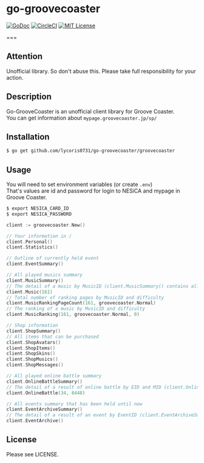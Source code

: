 # go-groovecoaster
[![GoDoc](https://godoc.org/github.com/lycoris0731/go-groovecoaster/groovecoaster?status.svg)](https://godoc.org/github.com/lycoris0731/go-groovecoaster/groovecoaster)
[![CircleCI](https://circleci.com/gh/lycoris0731/go-groovecoaster.svg?style=svg&circle-token=64c5cb9f75f93df522eecfd16ddb0d1e517e1b42)](https://circleci.com/gh/lycoris0731/go-groovecoaster)
[![MIT License](http://img.shields.io/badge/license-MIT-blue.svg?style=flat)](LICENSE)  

===

## **Attention**
Unofficial library. So don't abuse this. Please take full responsibility for your action.

## Description  
Go-GrooveCoaster is an unofficial client library for Groove Coaster.  
You can get information about `mypage.groovecoaster.jp/sp/`

## Installation
``` sh
$ go get github.com/lycoris0731/go-groovecoaster/groovecoaster
```

## Usage
You will need to set environment variables (or create `.env`)  
That's values are id and password for login to NESiCA and mypage in Groove Coaster.
``` sh
$ export NESICA_CARD_ID
$ export NESICA_PASSWORD
```

``` go
client := groovecoaster.New()

// Your information in /
client.Personal()
client.Statistics()

// Outline of currently held event
client.EventSummary()

// All played musics summary
client.MusicSummary()
// The detail of a music by MusicID (client.MusicSummary() contains all MusicID)
client.Music(161)
// Total number of ranking pages by MusicID and difficulty
client.MusicRankingPageCount(161, groovecoaster.Normal)
// The ranking of a music by MusicID and difficulty
client.MusicRanking(161, groovecoaster.Normal, 0)

// Shop information
client.ShopSummary()
// All items that can be purchased
client.ShopAvatars()
client.ShopItems()
client.ShopSkins()
client.ShopMusics()
client.ShopMessages()

// All played online battle summary
client.OnlineBattleSummary()
// The detail of a result of online battle by EID and MID (client.OnlineBattleSummary() contains all EID and MID)
client.OnlineBattle(34, 6448)

// All events summary that has been held until now
client.EventArchiveSummary()
// The detail of a result of an event by EventID (client.EventArchiveSummary() contains all EventID)
client.EventArchive()
```

## License
Please see LICENSE.
